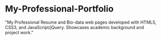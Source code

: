 # My-Professional-Portfolio
"My Professional Resume and Bio-data web pages developed with HTML5, CSS3, and JavaScript/jQuery. Showcases academic background and project work."

